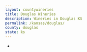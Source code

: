 ```yaml
---
layout: countywineries
title: Douglas Wineries
description: Wineries in Douglas KS
permalink: /kansas/douglas/
county: douglas
state: ks
---
```

-
